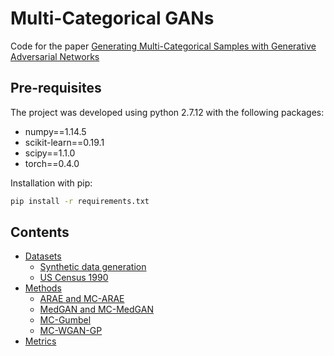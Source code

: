 # Multi-Categorical GANs

Code for the paper [Generating Multi-Categorical Samples with Generative Adversarial Networks](https://arxiv.org/abs/1807.01202)

## Pre-requisites

The project was developed using python 2.7.12 with the following packages:

- numpy==1.14.5
- scikit-learn==0.19.1
- scipy==1.1.0
- torch==0.4.0

Installation with pip:

```bash
pip install -r requirements.txt
```

## Contents
- [Datasets](multi_categorical_gans/datasets)
  - [Synthetic data generation](multi_categorical_gans/datasets/synthetic/)
  - [US Census 1990](multi_categorical_gans/datasets/uscensus/)
- [Methods](multi_categorical_gans/methods)
  - [ARAE and MC-ARAE](multi_categorical_gans/methods/arae/)
  - [MedGAN and MC-MedGAN](multi_categorical_gans/methods/medgan/)
  - [MC-Gumbel](multi_categorical_gans/methods/mc_gumbel/)
  - [MC-WGAN-GP](multi_categorical_gans/methods/mc_wgan_gp/)
- [Metrics](multi_categorical_gans/metrics)